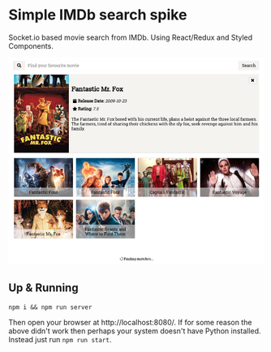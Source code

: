 # Simple IMDb search spike

Socket.io based movie search from IMDb. Using React/Redux and Styled Components.

![Screenshot](docs/search.png)

## Up & Running

```shell
npm i && npm run server
```

Then open your browser at http://localhost:8080/. If for some reason the above didn't work then perhaps your system doesn't have Python installed. Instead just run `npm run start`.
